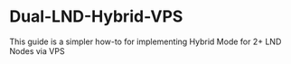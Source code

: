 # Dual-LND-Hybrid-VPS
This guide is a simpler how-to for implementing Hybrid Mode for 2+ LND Nodes via VPS
